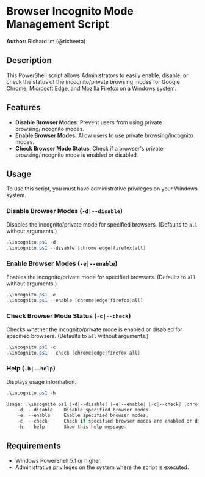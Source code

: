 # Browser Incognito Mode Management Script

**Author:** Richard Im (@richeeta)

## Description

This PowerShell script allows Administrators to easily enable, disable, or check the status of the incognito/private browsing modes for Google Chrome, Microsoft Edge, and Mozilla Firefox on a Windows system.

## Features

- **Disable Browser Modes**: Prevent users from using private browsing/incognito modes.
- **Enable Browser Modes**: Allow users to use private browsing/incognito modes.
- **Check Browser Mode Status**: Check if a browser's private browsing/incognito mode is enabled or disabled.

## Usage

To use this script, you must have administrative privileges on your Windows system.

### **Disable Browser Modes** (`-d|--disable`)

Disables the incognito/private mode for specified browsers. (Defaults to `all` without arguments.)
```powershell
.\incognito.ps1 -d
.\incognito.ps1 --disable [chrome|edge|firefox|all]
```

### **Enable Browser Modes** (`-e|--enable`)

Enables the incognito/private mode for specified browsers. (Defaults to `all` without arguments.)
```powershell
.\incognito.ps1 -e
.\incognito.ps1 --enable [chrome|edge|firefox|all]
```

### **Check Browser Mode Status** (`-c|--check`)

Checks whether the incognito/private mode is enabled or disabled for specified browsers. (Defaults to `all` without arguments.)
```powershell
.\incognito.ps1 -c
.\incognito.ps1 --check [chrome|edge|firefox|all]
```

### **Help** (`-h|--help`)

Displays usage information.
```powershell
.\incognito.ps1 -h

Usage: .\incognito.ps1 [-d|--disable] [-e|--enable] [-c|--check] [chrome,edge,firefox] [-h|--help]
    -d, --disable    Disable specified browser modes.
    -e, --enable     Enable specified browser modes.
    -c, --check      Check if specified browser modes are enabled or disabled.
    -h, --help       Show this help message.
```

## Requirements

* Windows PowerShell 5.1 or higher.
* Administrative privileges on the system where the script is executed.
